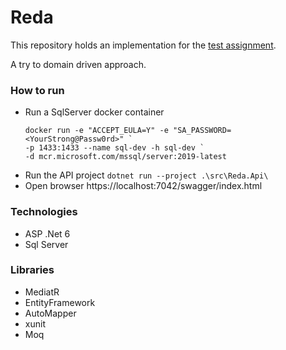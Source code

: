 # Reda

This repository holds an implementation for the [test assignment](https://github.com/albumprinter/dotnet-engineer-assignment).

A try to domain driven approach.

### How to run

- Run a SqlServer docker container
    ```text
    docker run -e "ACCEPT_EULA=Y" -e "SA_PASSWORD=<YourStrong@Passw0rd>" `
    -p 1433:1433 --name sql-dev -h sql-dev `
    -d mcr.microsoft.com/mssql/server:2019-latest
    ```
- Run the API project ```dotnet run --project .\src\Reda.Api\```
- Open browser https://localhost:7042/swagger/index.html
### Technologies
- ASP .Net 6
- Sql Server

### Libraries
- MediatR
- EntityFramework
- AutoMapper
- xunit
- Moq
